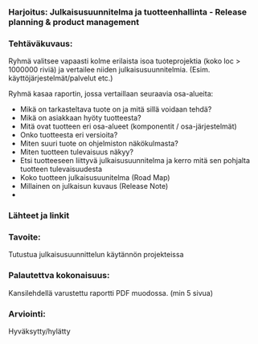 ### Harjoitus:  Julkaisusuunnitelma ja tuotteenhallinta - Release planning & product management

### Tehtäväkuvaus:

Ryhmä valitsee vapaasti kolme erilaista isoa tuoteprojektia (koko loc > 1000000 riviä) ja vertailee niiden julkaisusuunnitelmia. (Esim. käyttöjärjestelmät/palvelut etc.)

Ryhmä kasaa raportin, jossa vertaillaan seuraavia osa-alueita:

* Mikä on tarkasteltava tuote on ja mitä sillä voidaan tehdä?
* Mikä on asiakkaan hyöty tuotteesta?
* Mitä ovat tuotteen eri osa-alueet (komponentit / osa-järjestelmät)
* Onko tuotteesta eri versioita?
* Miten suuri tuote on ohjelmiston näkökulmasta? 
* Miten tuotteen tulevaisuus näkyy?
* Etsi tuotteeseen liittyvä julkaisusuunnitelma ja kerro mitä sen pohjalta tuotteen tulevaisuudesta
* Koko tuotteen julkaisusuunitelma (Road Map)
* Millainen on julkaisun kuvaus (Release Note)
* 


### Lähteet ja linkit



### Tavoite:

Tutustua julkaisusuunnittelun käytännön projekteissa

### Palautettva kokonaisuus:

Kansilehdellä varustettu raportti PDF muodossa. (min 5 sivua)


### Arviointi:

Hyväksytty/hylätty





